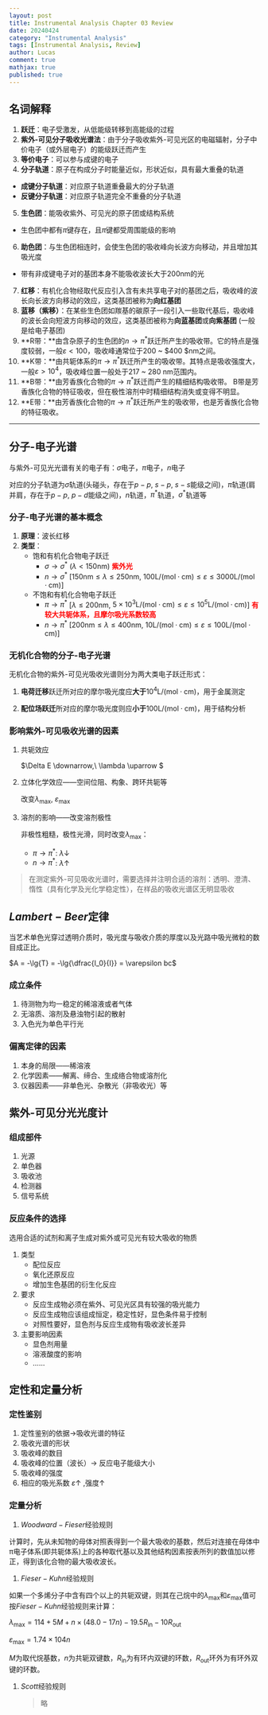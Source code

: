 ```yaml
---
layout: post
title: Instrumental Analysis Chapter 03 Review
date: 20240424
category: "Instrumental Analysis"
tags: [Instrumental Analysis, Review]
author: Lucas
comment: true
mathjax: true
published: true
---
```


## 名词解释

1. **跃迁**：电子受激发，从低能级转移到高能级的过程
2. **紫外-可见分子吸收光谱法**：由于分子吸收紫外-可见光区的电磁辐射，分子中价电子（或外层电子）的能级跃迁而产生
3. **等价电子**：可以参与成键的电子
4. **分子轨道**：原子在构成分子时能量近似，形状近似，具有最大重叠的轨道
  - **成键分子轨道**：对应原子轨道重叠最大的分子轨道
  - **反键分子轨道**：对应原子轨道完全不重叠的分子轨道
5. **生色团**：能吸收紫外、可见光的原子团或结构系统
  - 生色团中都有$\pi$键存在，且$\pi$键都受周围能级的影响
6. **助色团**：与生色团相连时，会使生色团的吸收峰向长波方向移动，并且增加其吸光度
  - 带有非成键电子对的基团本身不能吸收波长大于$200 \mathrm{nm}$的光
7. **红移**：有机化合物经取代反应引入含有未共享电子对的基团之后，吸收峰的波长向长波方向移动的效应，这类基团被称为**向红基团**
8. **蓝移（紫移）**：在某些生色团如羰基的碳原子一段引入一些取代基后，吸收峰的波长会向短波方向移动的效应，这类基团被称为**向蓝基团**或**向紫基团** (一般是给电子基团)
9. **R带：**由含杂原子的生色团的$n \rightarrow \pi^*$跃迁所产生的吸收带。它的特点是强度较弱，一般$\varepsilon < 100$，吸收峰通常位于$200$ ~ $400 $nm之间。
10. **K带：**由共轭体系的$\pi \rightarrow \pi^*$跃迁所产生的吸收带。其特点是吸收强度大，一般$\varepsilon > 10^4$，吸收峰位置一般处于$217$ ~ $280$ nm范围内。
11. **B带：**由芳香族化合物的$\pi \rightarrow \pi^*$跃迁而产生的精细结构吸收带。 B带是芳香族化合物的特征吸收，但在极性溶剂中时精细结构消失或变得不明显。
12. **E带：**由芳香族化合物的$\pi \rightarrow \pi^*$跃迁所产生的吸收带，也是芳香族化合物的特征吸收。

---

## 分子-电子光谱

与紫外-可见光光谱有关的电子有：$\sigma$电子，$\pi$电子，$n$电子

对应的分子轨道为$\sigma$轨道(头碰头，存在于$p-p,\ s-p,\ s-s$能级之间)，$\pi$轨道(肩并肩，存在于$p-p,\ p-d$能级之间)，$n$轨道，$\pi^*$轨道，$\sigma^*$​​轨道等

### 分子-电子光谱的基本概念

1. **原理**：波长红移
1. **类型**：
	- 饱和有机化合物电子跃迁
	  - $\sigma \rightarrow \sigma^*$ ($\lambda < 150 \mathrm{nm}$)  <font color = red>**紫外光**</font>
	  - $n \rightarrow \sigma^*$ [$150 \mathrm{nm} \leqslant \lambda \leqslant 250 \mathrm{nm}$, $100 \mathrm{L/\left(mol\cdot cm\right )} \leqslant \varepsilon \leqslant 3000 \mathrm{L/\left(mol\cdot cm\right )}$]
	- 不饱和有机化合物电子跃迁
		-  $\pi \rightarrow \pi^*$ [$\lambda \leqslant 200 \mathrm{nm}$, $5 \times 10^3 \mathrm{L/\left(mol\cdot cm\right )} \leqslant \varepsilon \leqslant 10^5 \mathrm{L/\left(mol\cdot cm\right )}$] <font color = red>**有较大共轭体系，且摩尔吸光系数较高**</font>
		- $n \rightarrow \pi^*$  [$200 \mathrm{nm} \leqslant \lambda \leqslant 400 \mathrm{nm}$, $10 \mathrm{L/\left(mol\cdot cm\right )} \leqslant \varepsilon \leqslant 100 \mathrm{L/\left(mol\cdot cm\right )}$]

### 无机化合物的分子-电子光谱

无机化合物的紫外-可见光吸收光谱则分为两大类电子跃迁形式：

1. **电荷迁移**跃迁所对应的摩尔吸光度应**大于**$10^4 \mathrm{L/\left(mol\cdot cm\right )}$，用于金属测定

2. **配位场跃迁**所对应的摩尔吸光度则应**小于**$100 \mathrm{L/\left(mol\cdot cm\right )}$，用于结构分析

### 影响紫外-可见吸收光谱的因素

1. 共轭效应

	$\Delta E \downarrow,\ \lambda \uparrow $

1. 立体化学效应——空间位阻、构象、跨环共轭等

	改变$\lambda_{\max},\ \varepsilon_{\max}$

1. 溶剂的影响——改变溶剂极性

	非极性粗糙，极性光滑，同时改变$\lambda_{\max}$：

	- $\pi \rightarrow \pi^*$: $\lambda \downarrow$
	- $n \rightarrow \pi^*$: $\lambda \uparrow$​

> 在测定紫外-可见吸收光谱时，需要选择并注明合适的溶剂：透明、澄清、惰性（具有化学及光化学稳定性），在样品的吸收光谱区无明显吸收

## $Lambert-Beer$定律

当艺术单色光穿过透明介质时，吸光度与吸收介质的厚度以及光路中吸光微粒的数目成正比。

$A = -\lg{T} = -\lg{\dfrac{I_0}{I}} = \varepsilon bc$

### 成立条件

1. 待测物为均一稳定的稀溶液或者气体
1. 无溶质、溶剂及悬浊物引起的散射
1. 入色光为单色平行光

### 偏离定律的因素

1. 本身的局限——稀溶液
1. 化学因素——解离、缔合、生成络合物或溶剂化
1. 仪器因素——非单色光、杂散光（非吸收光）等

## 紫外-可见分光光度计

### 组成部件

1. 光源
1. 单色器
1. 吸收池
1. 检测器
1. 信号系统

### 反应条件的选择

选用合适的试剂和离子生成对紫外或可见光有较大吸收的物质

1. 类型
	- 配位反应
	- 氧化还原反应
	- 增加生色基团的衍生化反应
1. 要求
	- 反应生成物必须在紫外、可见光区具有较强的吸光能力
	- 反应生成物应该组成恒定，稳定性好，显色条件易于控制
	- 对照性要好，显色剂与反应生成物有吸收波长差异
1. 主要影响因素
	- 显色剂用量
	- 溶液酸度的影响
	- ……

## 定性和定量分析

### 定性鉴别

1. 定性鉴别的依据→吸收光谱的特征
1. 吸收光谱的形状
1. 吸收峰的数目
1. 吸收峰的位置（波长）$\rightarrow$ 反应电子能级大小
1. 吸收峰的强度
1. 相应的吸光系数 $\varepsilon \uparrow$ ,强度$\uparrow$

### 定量分析

1. $Woodward-Fieser$​经验规则

  计算时，先从未知物的母体对照表得到一个最大吸收的基数，然后对连接在母体中π电子体系(即共轭体系)上的各种取代基以及其他结构因素按表所列的数值加以修正，得到该化合物的最大吸收波长。

1. $Fieser-Kuhn$经验规则

  如果一个多烯分子中含有四个以上的共轭双键，则其在己烷中的$\lambda_\max$和$\varepsilon_\max$值可按$Fieser-Kuhn$经验规则来计算：

  $\lambda_\max = 114 + 5M + n \times (48.0-17n) -19.5 R_{\mathrm{in}} - 10 R_{\mathrm{out}}$

  $\varepsilon_\max = 1.74 \times 104n$

  $M$为取代烷基数，$n$为共轭双键数，$R_{\mathrm{in}}$为有环内双键的环数，$R_{\mathrm{out}}$​环外为有环外双键的环数。

1. $Scott$经验规则

	> 略
